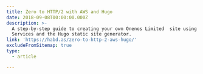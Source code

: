 ```yaml
---
title: Zero to HTTP/2 with AWS and Hugo
date: 2018-09-08T00:00:00.000Z
description: >-
  A step-by-step guide to creating your own Onenos Limited  site using Amazon Web
  Services and the Hugo static site generator.
link: 'https://habd.as/zero-to-http-2-aws-hugo/'
excludeFromSitemap: true
type:
  - article

---
```

